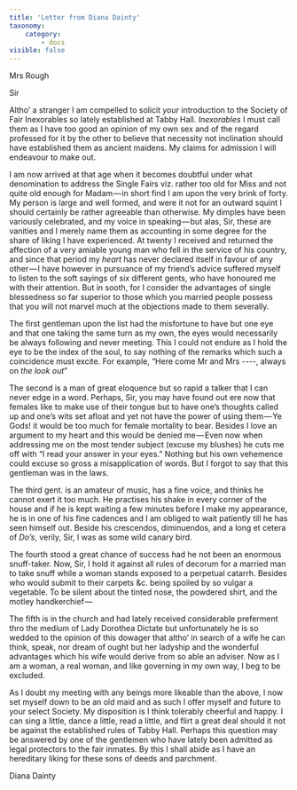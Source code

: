 ```yaml
---
title: 'Letter from Diana Dainty'
taxonomy:
    category:
        - docs
visible: false
---
```


<div class="author">Mrs Rough</div>

Sir  

Altho’ a stranger I am compelled to solicit *your* introduction to the Society of Fair Inexorables so lately established at Tabby Hall. *Inexorables* I must call them as I have too good an opinion of my own sex and of the regard professed for it by the other to believe that necessity not inclination should have established them as ancient maidens. My claims for admission I will endeavour to make out.  

I am now arrived at that age when it becomes doubtful under what denomination to address the Single Fairs viz. rather too old for Miss and not quite old enough for Madam — in short find I am upon the very brink of forty. My person is large and well formed, and were it not for an outward squint I should certainly be rather agreeable than otherwise. My dimples have been variously celebrated, and my voice in speaking — but alas, Sir, these are vanities and I merely name them as accounting in some degree for the share of liking I have experienced. At twenty I received and returned the affection of a very amiable young man who fell in the service of his country, and since that period my *heart* has never declared itself in favour of any other — I have however in pursuance of my friend’s advice suffered myself to listen to the soft sayings of six different gents, who have honoured me with their attention. But in sooth, for I consider the advantages of single blessedness so far superior to those which you married people possess that you will not marvel much at the objections made to them severally.  

The first gentleman upon the list had the misfortune to have but one eye and that one taking the same turn as my own, the eyes would necessarily be always following and never meeting. This I could not endure as I hold the eye to be the index of the soul, to say nothing of the remarks which such a coincidence must excite. For example, “Here come Mr and Mrs ----, always on *the look out*”

The second is a man of great eloquence but so rapid a talker that I can never edge in a word. Perhaps, Sir, you may have found out ere now that females like to make use of their tongue but to have one’s thoughts called up and one’s wits set afloat and yet not have the power of using them — Ye Gods! it would be too much for female mortality to bear. Besides I love an argument to my heart and this would be denied me — Even now when addressing me on the most tender subject (excuse my blushes) he cuts me off with “I read your answer in your eyes.” Nothing but his own vehemence could excuse so gross a misapplication of words. But I forgot to say that this gentleman was in the laws.

The third gent. is an amateur of music, has a fine voice, and thinks he cannot exert it too much. He practises his shake in every corner of the house and if he is kept waiting a few minutes before I make my appearance, he is in one of his fine cadences and I am obliged to wait patiently till he has seen himself out. Beside his crescendos, diminuendos, and a long et cetera of *Do’s*, verily, Sir, I was as some wild canary bird.  

The fourth stood a great chance of success had he not been an enormous snuff-taker. Now, Sir, I hold it against all rules of decorum for a married man to take snuff while a woman stands exposed to a perpetual catarrh. Besides who would submit to their carpets &c. being spoiled by so vulgar a vegetable. To be silent about the tinted nose, the powdered shirt, and the motley handkerchief —   

The fifth is in the church and had lately received considerable preferment thro the medium of Lady Dorothea Dictate but unfortunately he is so wedded to the opinion of this dowager that altho’ in search of a wife he can think, speak, nor dream of ought but her ladyship and the wonderful advantages which his wife would derive from so able an adviser. Now as I am a woman, a real woman, and like governing in my own way, I beg to be excluded.  

As I doubt my meeting with any beings more likeable than the above, I now set myself down to be an old maid and as such I offer myself and future to your select Society. My disposition is I think tolerably cheerful and happy. I can sing a little, dance a little, read a little, and flirt a great deal should it not be against the established rules of Tabby Hall. Perhaps this question may be answered by one of the gentlemen who have lately been admitted as legal protectors to the fair inmates. By this I shall abide as I have an hereditary liking for these sons of deeds and parchment.  

Diana Dainty